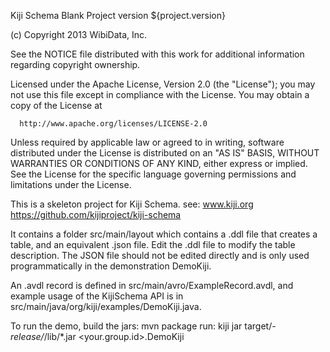 Kiji Schema Blank Project
version ${project.version}


  (c) Copyright 2013 WibiData, Inc.

  See the NOTICE file distributed with this work for additional
  information regarding copyright ownership.

  Licensed under the Apache License, Version 2.0 (the "License");
  you may not use this file except in compliance with the License.
  You may obtain a copy of the License at

      http://www.apache.org/licenses/LICENSE-2.0

  Unless required by applicable law or agreed to in writing, software
  distributed under the License is distributed on an "AS IS" BASIS,
  WITHOUT WARRANTIES OR CONDITIONS OF ANY KIND, either express or implied.
  See the License for the specific language governing permissions and
  limitations under the License.

This is a skeleton project for Kiji Schema.
see:
  www.kiji.org
  https://github.com/kijiproject/kiji-schema

It contains a folder src/main/layout which contains a .ddl file that creates a table,
and an equivalent .json file.  Edit the .ddl file to modify the table description. The JSON
file should not be edited directly and is only used programmatically in the demonstration DemoKiji.

An .avdl record is defined in src/main/avro/ExampleRecord.avdl, and example usage
of the KijiSchema API is in src/main/java/org/kiji/examples/DemoKiji.java.


To run the demo, build the jars:
    mvn package
run:
    kiji jar target/*-release/*/lib/*.jar <your.group.id>.DemoKiji

